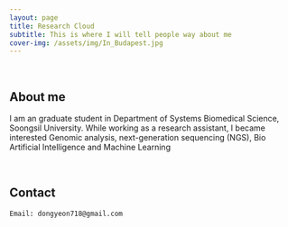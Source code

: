 ```yaml
---
layout: page
title: Research Cloud
subtitle: This is where I will tell people way about me
cover-img: /assets/img/In_Budapest.jpg
---
```


<br/>

## About me

I am an graduate student in Department of Systems Biomedical Science, Soongsil University.  While working as a research assistant, I became interested Genomic analysis, next-generation sequencing (NGS), Bio Artificial Intelligence and Machine Learning 

<br/>

## Contact

```
Email: dongyeon718@gmail.com

```
